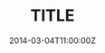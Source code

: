 ---
layout: post-w-header
title: TITLE
color: "#HEX"
date: 2014-03-04T11:00:00Z
tags : [Tag, Tag, "Tag: Tag"]
excerpt: POST EXCERPT
headerImg: "../../../../assets/posts/FOLDERNAME/titleImage.png"
---
